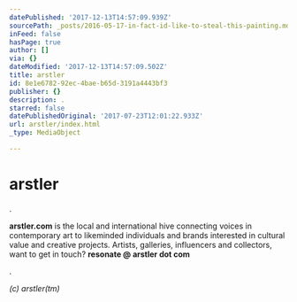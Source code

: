 ```yaml
---
datePublished: '2017-12-13T14:57:09.939Z'
sourcePath: _posts/2016-05-17-in-fact-id-like-to-steal-this-painting.md
inFeed: false
hasPage: true
author: []
via: {}
dateModified: '2017-12-13T14:57:09.502Z'
title: arstler
id: 8e1e6782-92ec-4bae-b65d-3191a4443bf3
publisher: {}
description: .
starred: false
datePublishedOriginal: '2017-07-23T12:01:22.933Z'
url: arstler/index.html
_type: MediaObject

---
```

# arstler

.

**arstler.com** is the local and international hive connecting voices in contemporary art to likeminded individuals and brands interested in cultural value and creative projects. Artists, galleries, influencers and collectors, want to get in touch? **resonate @ arstler dot com**

.

_(c) arstler(tm)_